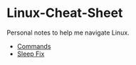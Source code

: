 # Linux-Cheat-Sheet

Personal notes to help me navigate Linux.

- [Commands](commands.md)
- [Sleep Fix](sleep-fix.md)
